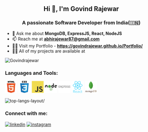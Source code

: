 <h2 align="center">Hi 👋, I'm Govind Rajewar</h2>

<h3 align="center">A passionate Software Developer from India(🇮🇳)</h3>

- 💬 Ask me about **MongoDB, ExpressJS, React, NodeJS**
- 📫 Reach me at **abhirajewar87@gmail.com**
- 👨‍💻 Visit my Portfolio - **https://govindrajewar.github.io/Portfolio/**
- 👨‍💻 All of my projects are available at 

<p align="left"> <img src=https://github-readme-stats.vercel.app/api?username=Govindrajewar&show_icons=true&hide=issues,stars,contribs alt=Govindrajewar /> </p>

<h3 align="left">Languages and Tools:</h3>
<p align="left">
    <img src="https://raw.githubusercontent.com/devicons/devicon/master/icons/html5/html5-original-wordmark.svg" alt="html5" width="40" height="40"/>
    <img src="https://raw.githubusercontent.com/devicons/devicon/master/icons/css3/css3-original-wordmark.svg" alt="css3" width="40" height="40"/>
    <img src="https://raw.githubusercontent.com/devicons/devicon/master/icons/javascript/javascript-original.svg" alt="javascript" width="40" height="40"/>
    <img src="https://raw.githubusercontent.com/devicons/devicon/master/icons/nodejs/nodejs-original-wordmark.svg" alt="nodejs" width="40" height="40"/>
    <img src="https://raw.githubusercontent.com/devicons/devicon/master/icons/express/express-original-wordmark.svg" alt="express" width="40" height="40"/>
    <img src="https://raw.githubusercontent.com/devicons/devicon/master/icons/react/react-original-wordmark.svg" alt="react" width="40" height="40"/>
    <img src="https://raw.githubusercontent.com/devicons/devicon/master/icons/mongodb/mongodb-original-wordmark.svg" alt="mongodb" width="40" height="40"/>
</p>
<p align="left"> <img src=https://github-readme-stats.vercel.app/api/top-langs/?username=Govindrajewar&layout=compact&hide=html alt=top-langs-layout/></p>

<h3 align="left">Connect with me:</h3>

<p align="left">
<a href="https://www.linkedin.com/in/govind-rajewar" target="blank"><img align="center" src="https://cdn.jsdelivr.net/npm/simple-icons@3.0.1/icons/linkedin.svg" alt="linkedin" height="30" width="40" /></a>
<a href="https://www.instagram.com/who_abhi_rajewar" target="blank"><img align="center" src="https://cdn.jsdelivr.net/npm/simple-icons@3.0.1/icons/instagram.svg" alt="instagram" height="30" width="40" /></a>
</p>
